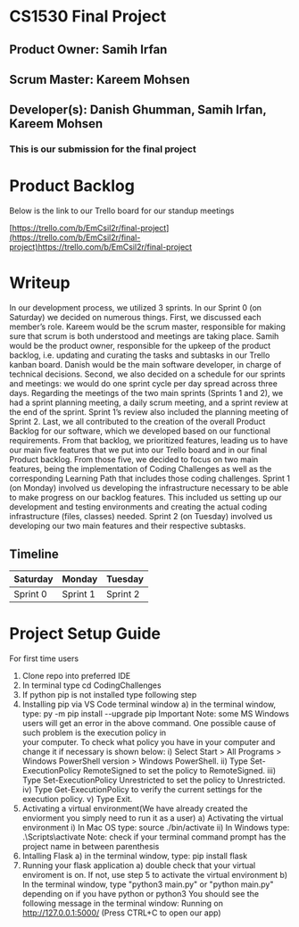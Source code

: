 # CS1530 Final Project
## Product Owner: Samih Irfan
## Scrum Master: Kareem Mohsen 
## Developer(s): Danish Ghumman, Samih Irfan, Kareem Mohsen

### This is our submission for the final project

# Product Backlog

Below is the link to our Trello board for our standup meetings

[https://trello.com/b/EmCsil2r/final-project](https://trello.com/b/EmCsil2r/final-project)https://trello.com/b/EmCsil2r/final-project

# Writeup
In our development process, we utilized 3 sprints. In our Sprint 0 (on Saturday) we decided on numerous things. First, we discussed each member’s role. Kareem would be the scrum master, responsible for making sure that scrum is both understood and meetings are taking place. Samih would be the product owner, responsible for the upkeep of the product backlog, i.e. updating and curating the tasks and subtasks in our Trello kanban board. Danish would be the main software developer, in charge of technical decisions. 
Second, we also decided on a schedule for our sprints and meetings: we would do one sprint cycle per day spread across three days. Regarding the meetings of the two main sprints (Sprints 1 and 2), we had a sprint planning meeting, a daily scrum meeting, and a sprint review at the end of the sprint. Sprint 1’s review also included the planning meeting of Sprint 2. 
Last, we all contributed to the creation of the overall Product Backlog for our software, which we developed based on our functional requirements. From that backlog, we prioritized features, leading us to have our main five features that we put into our Trello board and in our final Product backlog. From those five, we decided to focus on two main features, being the implementation of Coding Challenges as well as the corresponding Learning Path that includes those coding challenges.
Sprint 1 (on Monday) involved us developing the infrastructure necessary to be able to make progress on our backlog features. This included us setting up our development and testing environments and creating the actual coding infrastructure (files, classes) needed. Sprint 2 (on Tuesday) involved us developing our two main features and their respective subtasks.

## Timeline

| Saturday | Monday  | Tuesday |
|----------------------|-------------------|--------------------|
|      Sprint 0        |      Sprint 1     |       Sprint 2     |


                                                                             

# Project Setup Guide

For first time users 

1. Clone repo into preferred IDE
2. In terminal type cd CodingChallenges
3. If python pip is not installed type following step
4. Installing pip via VS Code terminal window
    a) in the terminal window, type: py -m pip install --upgrade pip
        Important Note: some MS Windows users will get an error in the above command. 
                    One possible cause of such problem is the execution policy in  
                    your computer. To check what policy you have in your computer 
                    and change it if necessary is shown below:
        i)   Select Start > All Programs > Windows PowerShell version > Windows PowerShell.
        ii)  Type Set-ExecutionPolicy RemoteSigned to set the policy to RemoteSigned.
        iii) Type Set-ExecutionPolicy Unrestricted to set the policy to Unrestricted.
        iv)  Type Get-ExecutionPolicy to verify the current settings for the execution policy.
        v)   Type Exit.
5. Activating a virtual environment(We have already created the enviorment you simply need to run it as a user)
    a) Activating the virtual environment
       i)  In Mac OS type:   source ./bin/activate
       ii) In Windows type:  .\Scripts\activate
    Note: check if your terminal command prompt has the project name in between parenthesis
6. Intalling Flask 
    a) in the terminal window, type: pip install flask
7. Running your flask application
    a) double check that your virtual enviroment is on. If not, use step 5 
       to activate the virtual environment
    b) In the terminal window, type "python3 main.py" or "python main.py" depending on if you have python or python3
       You should see the following message in the terminal window:
       Running on http://127.0.0.1:5000/ (Press CTRL+C to open our app)
 



